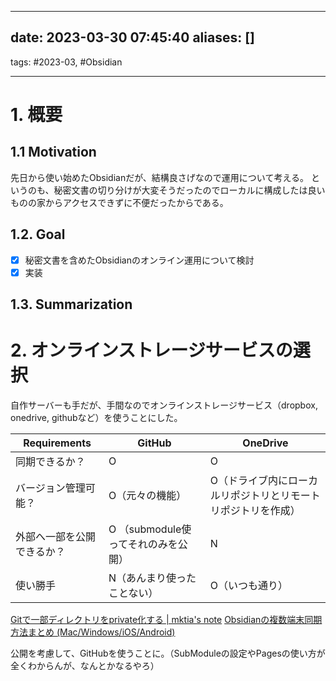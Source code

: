

---
date: 2023-03-30 07:45:40
aliases: []
---
tags: #2023-03, #Obsidian 

---
# 1. 概要

## 1.1 Motivation

先日から使い始めたObsidianだが、結構良さげなので運用について考える。
というのも、秘密文書の切り分けが大変そうだったのでローカルに構成したは良いものの家からアクセスできずに不便だったからである。

## 1.2. Goal

- [x] 秘密文書を含めたObsidianのオンライン運用について検討
- [x] 実装

## 1.3. Summarization

# 2. オンラインストレージサービスの選択

自作サーバーも手だが、手間なのでオンラインストレージサービス（dropbox, onedrive, githubなど）を使うことにした。

| Requirements               | GitHub                              | OneDrive                                                      |
| -------------------------- | ----------------------------------- | ------------------------------------------------------------- |
| 同期できるか？             | O                                   | O                                                             |
| バージョン管理可能？       | O（元々の機能）                     | O（ドライブ内にローカルリポジトリとリモートリポジトリを作成） |
| 外部へ一部を公開できるか？ | O （submodule使ってそれのみを公開） | N                                                             |
| 使い勝手                   | N（あんまり使ったことない）         | O（いつも通り）                                                              |

[Gitで一部ディレクトリをprivate化する | mktia's note](https://blog.mktia.com/usage-of-git-submodule/)
[Obsidianの複数端末同期方法まとめ (Mac/Windows/iOS/Android)](https://pouhon.net/obsidian-sync/6796/)

公開を考慮して、GitHubを使うことに。（SubModuleの設定やPagesの使い方が全くわからんが、なんとかなるやろ）
